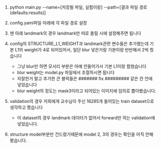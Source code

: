 1. python main.py --name=[저장될 파일, 실험이랑] --path=[결과 파일 경로 (defaults:results)] 
     
2. config.yaml파일 아래에 각 파일 경로 설정
3. 맨 아래 landmark의 경우 landmark만 따로 돌릴 시에 설정해주면 됩니다
4. config의 STRUCTURE_L1_WEIGHT과 landmark관련 변수들은 추가했는데 기본 L1의 weight가 4로 되어있어서, 일단 blur 넣은거랑 기본이랑 반반해서 2씩 줬습니다
    - 그냥 blur만 하면 모서리 부분은 아예 안들어가서 기본 L1이랑 합쳤습니다
    - blur weight는 model.py 파일에서 조절하시면 됩니다
    - 자잘한거 말고 추가한 큰 블럭들은 ####### fix ######### 같은 칸 안에 넣었습니다
    - blur weight의 정도는 mask3이라고 되어있는 이미지에 임의로 뽑아봤습니다. 

5. validation의 경우 저희에게 교수님이 주신 16285개 들어있는 train dataset으로 생각하고 짰습니다
    - 이 dataset의 경우 landmark 데이터가 없어서 forward만 하는 validation에 넣었습니다.

6. structure model부분만 건드렸기때문에 model 2, 3의 경우는 확인을 아직 안해봤습니다.
